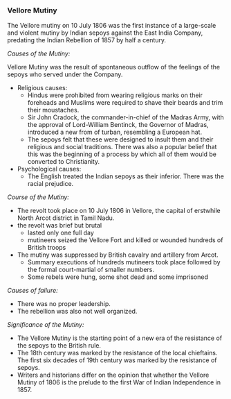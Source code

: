
### Vellore Mutiny

The Vellore mutiny on 10 July 1806 was the first instance of a large-scale and violent mutiny by Indian sepoys against the East India Company, predating the Indian Rebellion of 1857 by half a century.

_Causes of the Mutiny:_

Vellore Mutiny was the result of spontaneous outflow of the feelings of the sepoys who served under the Company.

* Religious causes:
    - Hindus were prohibited from wearing religious marks on their foreheads and Muslims were required to shave their beards and trim their moustaches.
    - Sir John Cradock, the commander-in-chief of the Madras Army, with the approval of Lord-William Bentinck, the Governor of Madras, introduced a new from of turban, resembling a European hat.
    - The sepoys felt that these were designed to insult them and their religious and social traditions.
    There was also a popular belief that this was the beginning of a process by which all of them would be converted to Christianity.
* Psychological causes:
    - The English treated the Indian sepoys as their inferior. There was the racial prejudice.

_Course of the Mutiny:_
* The revolt took place on 10 July 1806  in Vellore, the capital of erstwhile North Arcot district in Tamil Nadu.
* the revolt was brief but brutal
    - lasted only one full day
    - mutineers seized the Vellore Fort and killed or wounded hundreds of British troops
* The mutiny was suppressed by British cavalry and artillery from Arcot.
    - Summary executions of hundreds mutineers took place followed by the formal court-martial of smaller numbers.
    - Some rebels were hung, some shot dead and some imprisoned

_Causes of failure:_
* There was no proper leadership.
* The rebellion was also not well organized.

_Significance of the Mutiny:_
* The Vellore Mutiny is the starting point of a new era of the resistance of the sepoys to the British rule.
* The 18th century was marked by the resistance of the local chieftains. The first six decades of 19th century was marked by the resistance of sepoys.
* Writers and historians differ on the opinion that whether the Vellore Mutiny of 1806 is the prelude to the first War of Indian Independence in 1857.
